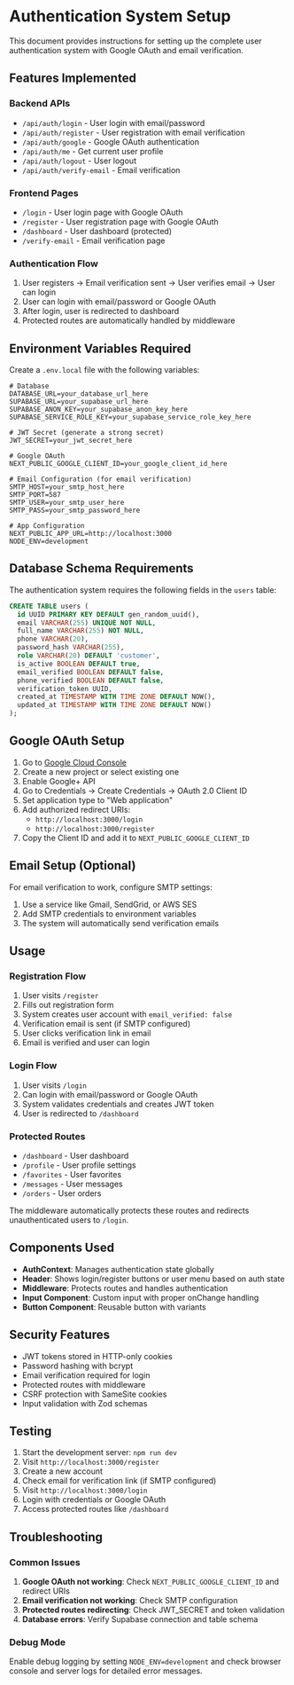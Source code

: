 # Authentication System Setup

This document provides instructions for setting up the complete user authentication system with Google OAuth and email verification.

## Features Implemented

### Backend APIs
- `/api/auth/login` - User login with email/password
- `/api/auth/register` - User registration with email verification
- `/api/auth/google` - Google OAuth authentication
- `/api/auth/me` - Get current user profile
- `/api/auth/logout` - User logout
- `/api/auth/verify-email` - Email verification

### Frontend Pages
- `/login` - User login page with Google OAuth
- `/register` - User registration page with Google OAuth
- `/dashboard` - User dashboard (protected)
- `/verify-email` - Email verification page

### Authentication Flow
1. User registers → Email verification sent → User verifies email → User can login
2. User can login with email/password or Google OAuth
3. After login, user is redirected to dashboard
4. Protected routes are automatically handled by middleware

## Environment Variables Required

Create a `.env.local` file with the following variables:

```env
# Database
DATABASE_URL=your_database_url_here
SUPABASE_URL=your_supabase_url_here
SUPABASE_ANON_KEY=your_supabase_anon_key_here
SUPABASE_SERVICE_ROLE_KEY=your_supabase_service_role_key_here

# JWT Secret (generate a strong secret)
JWT_SECRET=your_jwt_secret_here

# Google OAuth
NEXT_PUBLIC_GOOGLE_CLIENT_ID=your_google_client_id_here

# Email Configuration (for email verification)
SMTP_HOST=your_smtp_host_here
SMTP_PORT=587
SMTP_USER=your_smtp_user_here
SMTP_PASS=your_smtp_password_here

# App Configuration
NEXT_PUBLIC_APP_URL=http://localhost:3000
NODE_ENV=development
```

## Database Schema Requirements

The authentication system requires the following fields in the `users` table:

```sql
CREATE TABLE users (
  id UUID PRIMARY KEY DEFAULT gen_random_uuid(),
  email VARCHAR(255) UNIQUE NOT NULL,
  full_name VARCHAR(255) NOT NULL,
  phone VARCHAR(20),
  password_hash VARCHAR(255),
  role VARCHAR(20) DEFAULT 'customer',
  is_active BOOLEAN DEFAULT true,
  email_verified BOOLEAN DEFAULT false,
  phone_verified BOOLEAN DEFAULT false,
  verification_token UUID,
  created_at TIMESTAMP WITH TIME ZONE DEFAULT NOW(),
  updated_at TIMESTAMP WITH TIME ZONE DEFAULT NOW()
);
```

## Google OAuth Setup

1. Go to [Google Cloud Console](https://console.cloud.google.com/)
2. Create a new project or select existing one
3. Enable Google+ API
4. Go to Credentials → Create Credentials → OAuth 2.0 Client ID
5. Set application type to "Web application"
6. Add authorized redirect URIs:
   - `http://localhost:3000/login`
   - `http://localhost:3000/register`
7. Copy the Client ID and add it to `NEXT_PUBLIC_GOOGLE_CLIENT_ID`

## Email Setup (Optional)

For email verification to work, configure SMTP settings:

1. Use a service like Gmail, SendGrid, or AWS SES
2. Add SMTP credentials to environment variables
3. The system will automatically send verification emails

## Usage

### Registration Flow
1. User visits `/register`
2. Fills out registration form
3. System creates user account with `email_verified: false`
4. Verification email is sent (if SMTP configured)
5. User clicks verification link in email
6. Email is verified and user can login

### Login Flow
1. User visits `/login`
2. Can login with email/password or Google OAuth
3. System validates credentials and creates JWT token
4. User is redirected to `/dashboard`

### Protected Routes
- `/dashboard` - User dashboard
- `/profile` - User profile settings
- `/favorites` - User favorites
- `/messages` - User messages
- `/orders` - User orders

The middleware automatically protects these routes and redirects unauthenticated users to `/login`.

## Components Used

- **AuthContext**: Manages authentication state globally
- **Header**: Shows login/register buttons or user menu based on auth state
- **Middleware**: Protects routes and handles authentication
- **Input Component**: Custom input with proper onChange handling
- **Button Component**: Reusable button with variants

## Security Features

- JWT tokens stored in HTTP-only cookies
- Password hashing with bcrypt
- Email verification required for login
- Protected routes with middleware
- CSRF protection with SameSite cookies
- Input validation with Zod schemas

## Testing

1. Start the development server: `npm run dev`
2. Visit `http://localhost:3000/register`
3. Create a new account
4. Check email for verification link (if SMTP configured)
5. Visit `http://localhost:3000/login`
6. Login with credentials or Google OAuth
7. Access protected routes like `/dashboard`

## Troubleshooting

### Common Issues

1. **Google OAuth not working**: Check `NEXT_PUBLIC_GOOGLE_CLIENT_ID` and redirect URIs
2. **Email verification not working**: Check SMTP configuration
3. **Protected routes redirecting**: Check JWT_SECRET and token validation
4. **Database errors**: Verify Supabase connection and table schema

### Debug Mode

Enable debug logging by setting `NODE_ENV=development` and check browser console and server logs for detailed error messages.

